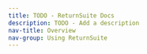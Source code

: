 ```yaml
---
title: TODO - ReturnSuite Docs
description: TODO - Add a description
nav-title: Overview
nav-group: Using ReturnSuite
---
```

